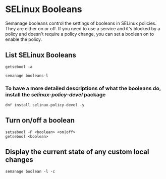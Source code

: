 # SELinux Booleans
Semanage booleans control the settings of booleans in SELinux policies. They are either on or off. If you need to use a service and it's blocked by a policy and doesn't require a policy change, you can set a boolean on to enable the policy.

## List SELinux Booleans 
```
getsebool -a

semanage booleans-l
```
### To have a more detailed descriptions of what the booleans do, install the _selinux-policy-devel_ package

```
dnf install selinux-policy-devel -y
```

## Turn on/off a boolean

```
setsebool -P <boolean> <on|off>
getsebool <boolean>
```

## Display the current state of any custom local changes
```
semanage boolean -l -c
```
